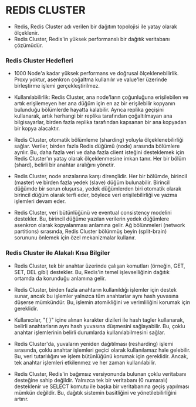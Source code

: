 # REDIS CLUSTER

* Redis, Redis Cluster adı verilen bir dağıtım topolojisi ile yatay olarak ölçeklenir. 
* Redis Cluster, Redis'in yüksek performanslı bir dağıtık veritabanı çözümüdür.

### Redis Cluster Hedefleri
* 1000 Node'a kadar yüksek performans ve doğrusal ölçeklenebilirlik. Proxy yoktur, asenkron çoğaltma kullanılır ve 
value'ler üzerinde birleştirme işlemi gerçekleştirilmez.

* Kullanılabilirlik: Redis Cluster, ana node'ların çoğunluğuna erişilebilen ve artık erişilemeyen her ana düğüm için en 
az bir erişilebilir kopyanın bulunduğu bölümlerde hayatta kalabilir. Ayrıca replika geçişini kullanarak, artık herhangi 
bir replika tarafından çoğaltılmayan ana bilgisayarlar, birden fazla replika tarafından 
kapsanan bir ana kopyadan bir kopya alacaktır.

* Redis Cluster, otomatik bölümleme (sharding) yoluyla ölçeklenebilirliği sağlar. Veriler, birden fazla Redis düğümü (node) 
arasında bölümlere ayrılır. Bu, daha fazla veri ve daha fazla client isteğini desteklemek için Redis Cluster'ın yatay 
olarak ölçeklenmesine imkan tanır. Her bir bölüm (shard), belirli bir anahtar aralığını yönetir. 

* Redis Cluster, node arızalarına karşı dirençlidir. Her bir bölümde, birincil (master) ve 
birden fazla yedek (slave) düğüm bulunabilir. Birincil düğümde bir sorun oluşursa, yedek düğümlerden biri otomatik olarak 
birincil düğüm olarak terfi eder, böylece veri erişilebilirliği ve yazma işlemleri devam eder.

* Redis Cluster, veri bütünlüğünü ve eventual consistency modelini destekler. Bu, birincil düğüme yazılan verilerin 
yedek düğümlere asenkron olarak kopyalanması anlamına gelir. Ağ bölünmeleri (network partitions) sırasında, 
Redis Cluster bölünmüş beyin (split-brain) sorununu önlemek için özel mekanizmalar kullanır.


### Redis Cluster ile Alakalı Kısa Bilgiler
* Redis Cluster, tek bir anahtar üzerinde çalışan komutları (örneğin, GET, SET, DEL gibi) destekler. Bu, Redis'in temel 
işlevselliğinin dağıtık ortamda da korunduğu anlamına gelir.

* Redis Cluster, birden fazla anahtarın kullanıldığı işlemler için destek sunar, ancak bu işlemler yalnızca tüm 
anahtarlar aynı hash yuvasına düşerse mümkündür. Bu, işlemin atomikliğini ve verimliliğini korumak için gereklidir.

* Kullanıcılar, "{ }" içine alınan karakter dizileri ile hash tagler kullanarak, belirli anahtarların aynı hash yuvasına 
düşmesini sağlayabilir. Bu, çoklu anahtar işlemlerinin belirli durumlarda kullanılabilmesini sağlar.

* Redis Cluster'da, yuvaların yeniden dağıtılması (resharding) işlemi sırasında, çoklu anahtar işlemleri geçici olarak 
kullanılamaz hale gelebilir. Bu, veri tutarlılığını ve işlem bütünlüğünü korumak için gereklidir. 
Ancak, tek anahtar işlemleri etkilenmez ve her zaman kullanılabilir.

* Redis Cluster, Redis'in bağımsız versiyonunda bulunan çoklu veritabanı desteğine sahip değildir. 
Yalnızca tek bir veritabanı (0 numaralı) desteklenir ve SELECT komutu ile başka bir veritabanına geçiş yapılması mümkün 
değildir. Bu, dağıtık sistemin basitliğini ve yönetilebilirliğini artırır.